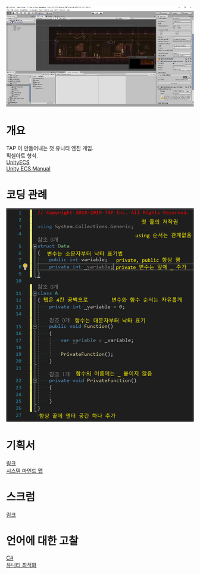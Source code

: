 ![](./ReadMe/title_0.png)
  
# 개요
TAP 이 만들어내는 첫 유니티 엔진 게임.  
픽셀아트 형식.  
[UnityECS](https://docs.google.com/document/d/1JEdIMBmjJqCBLbBxpVsxoUYGAvqx3h7jQn8vBwJCM7o/edit?usp=sharing)  
[Unity ECS Manual](https://docs.google.com/document/d/1xGop8KKkX6eC7LDmQFWlHCujC4UH-gPfNriNnxE0_xk/edit)  

# 코딩 관례
![](./ReadMe/coding_conventions_0.png)
  
# 기획서
[링크](https://docs.google.com/document/d/1x79iT6RTI8gAFUlALh8Vxqx2wL5x0lIWrjUW7sgavMo/edit?usp=sharing)  
[시스템 마인드 맵](https://www.mindmeister.com/ko/1311994396?t=XACWlPEApD)  

# 스크럼
[링크](https://docs.google.com/spreadsheets/d/1r5IbZYfxHLblOCRZ3xz7i1QaxGpBqnICjyC6fyHIOuY/edit?usp=sharing)  

# 언어에 대한 고찰
[C#](https://docs.google.com/document/d/1SVo2gkj6v-9PGD6Y9L3c3KMfFbgAH4u6Vwf1gF-tinY/edit?usp=sharing)  
[유니티 최적화](https://docs.microsoft.com/en-us/windows/mixed-reality/performance-recommendations-for-unity)
